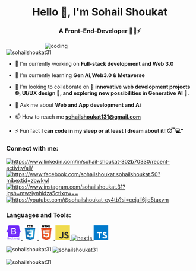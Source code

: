 <h1 align="center">Hello 👋, I'm Sohail Shoukat </h1>
<h3 align="center">A Front-End-Developer 👨‍💻⚡ </h3>
<img align="right" alt="coding" width="400" rounded="10px" src="https://user-images.githubusercontent.com/74038190/212749447-bfb7e725-6987-49d9-ae85-2015e3e7cc41.gif">

<p align="left"> <img src="https://komarev.com/ghpvc/?username=sohailshoukat31&label=Profile%20views&color=0e75b6&style=flat" alt="sohailshoukat31" /> </p>

- 🔭 I’m currently working on **Full-stack development and Web 3.0**

- 🌱 I’m currently learning **Gen Ai,Web3.0 & Metaverse**

- 👯 I’m looking to collaborate on **🤝 innovative web development projects 🌐, UI/UX design 🎨, and exploring new possibilities in Generative AI 🤖.**

- 💬 Ask me about **Web and App development and Ai**

- 📫 How to reach me **sohailshoukat131@gmail.com**

- ⚡ Fun fact **I can code in my sleep or at least I dream about it! 😴💻"**

<h3 align="left">Connect with me:</h3>
<p align="left">
<a href="https://linkedin.com/in/https://www.linkedin.com/in/sohail-shoukat-302b70330/recent-activity/all/" target="blank"><img align="center" src="https://raw.githubusercontent.com/rahuldkjain/github-profile-readme-generator/master/src/images/icons/Social/linked-in-alt.svg" alt="https://www.linkedin.com/in/sohail-shoukat-302b70330/recent-activity/all/" height="30" width="40" /></a>
<a href="https://fb.com/https://www.facebook.com/sohailshoukat.sohailshoukat.50?mibextid=zbwkwl" target="blank"><img align="center" src="https://raw.githubusercontent.com/rahuldkjain/github-profile-readme-generator/master/src/images/icons/Social/facebook.svg" alt="https://www.facebook.com/sohailshoukat.sohailshoukat.50?mibextid=zbwkwl" height="30" width="40" /></a>
<a href="https://instagram.com/https://www.instagram.com/sohailshoukat.31?igsh=mwzjynhldza5ctlxnw==" target="blank"><img align="center" src="https://raw.githubusercontent.com/rahuldkjain/github-profile-readme-generator/master/src/images/icons/Social/instagram.svg" alt="https://www.instagram.com/sohailshoukat.31?igsh=mwzjynhldza5ctlxnw==" height="30" width="40" /></a>
<a href="https://www.youtube.com/c/https://youtube.com/@sohailshoukat-cy4tb?si=cejali6jid5taxvm" target="blank"><img align="center" src="https://raw.githubusercontent.com/rahuldkjain/github-profile-readme-generator/master/src/images/icons/Social/youtube.svg" alt="https://youtube.com/@sohailshoukat-cy4tb?si=cejali6jid5taxvm" height="30" width="40" /></a>
</p>

<h3 align="left">Languages and Tools:</h3>
<p align="left"> <a href="https://getbootstrap.com" target="_blank" rel="noreferrer"> <img src="https://raw.githubusercontent.com/devicons/devicon/master/icons/bootstrap/bootstrap-plain-wordmark.svg" alt="bootstrap" width="40" height="40"/> </a> <a href="https://www.w3schools.com/css/" target="_blank" rel="noreferrer"> <img src="https://raw.githubusercontent.com/devicons/devicon/master/icons/css3/css3-original-wordmark.svg" alt="css3" width="40" height="40"/> </a> <a href="https://www.w3.org/html/" target="_blank" rel="noreferrer"> <img src="https://raw.githubusercontent.com/devicons/devicon/master/icons/html5/html5-original-wordmark.svg" alt="html5" width="40" height="40"/> </a> <a href="https://developer.mozilla.org/en-US/docs/Web/JavaScript" target="_blank" rel="noreferrer"> <img src="https://raw.githubusercontent.com/devicons/devicon/master/icons/javascript/javascript-original.svg" alt="javascript" width="40" height="40"/> </a> <a href="https://nextjs.org/" target="_blank" rel="noreferrer"> <img src="https://cdn.worldvectorlogo.com/logos/nextjs-2.svg" alt="nextjs" width="40" height="40"/> </a> <a href="https://www.typescriptlang.org/" target="_blank" rel="noreferrer"> <img src="https://raw.githubusercontent.com/devicons/devicon/master/icons/typescript/typescript-original.svg" alt="typescript" width="40" height="40"/> </a> </p>

<p><img align="left" src="https://github-readme-stats.vercel.app/api/top-langs?username=sohailshoukat31&show_icons=true&locale=en&layout=compact" alt="sohailshoukat31" /></p>

<p>&nbsp;<img align="center" src="https://github-readme-stats.vercel.app/api?username=sohailshoukat31&show_icons=true&locale=en" alt="sohailshoukat31" /></p>

<p><img align="center" src="https://github-readme-streak-stats.herokuapp.com/?user=sohailshoukat31&" alt="sohailshoukat31" /></p>


